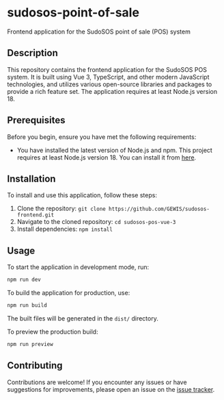 # sudosos-point-of-sale

Frontend application for the SudoSOS point of sale (POS) system

## Description

This repository contains the frontend application for the SudoSOS POS system. It is built using Vue 3, TypeScript, and other modern JavaScript technologies, and utilizes various open-source libraries and packages to provide a rich feature set. The application requires at least Node.js version 18.

## Prerequisites

Before you begin, ensure you have met the following requirements:

- You have installed the latest version of Node.js and npm. This project requires at least Node.js version 18. You can install it from [here](https://nodejs.org/).

## Installation

To install and use this application, follow these steps:

1. Clone the repository: `git clone https://github.com/GEWIS/sudosos-frontend.git`
2. Navigate to the cloned repository: `cd sudosos-pos-vue-3`
3. Install dependencies: `npm install`

## Usage

To start the application in development mode, run:

```bash
npm run dev
```

To build the application for production, use:

```bash
npm run build
```

The built files will be generated in the `dist/` directory.

To preview the production build:

```bash
npm run preview
```

## Contributing

Contributions are welcome! If you encounter any issues or have suggestions for improvements, please open an issue on the [issue tracker](https://github.com/GEWIS/sudosos-frontend/issues).
